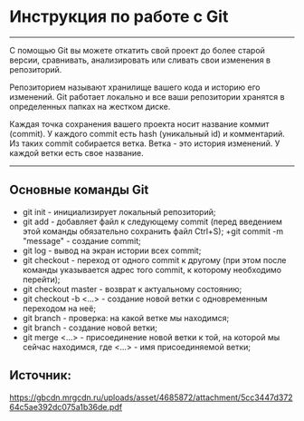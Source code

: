 # Инструкция по работе с Git
___

С помощью Git вы можете откатить свой проект до более старой версии, сравнивать, анализировать или сливать свои изменения в репозиторий.

Репозиторием называют хранилище вашего кода и историю его изменений. Git работает локально и все ваши репозитории хранятся в определенных папках на жестком диске.

Каждая точка сохранения вашего проекта носит название коммит (commit). У каждого commit есть hash (уникальный id) и комментарий. Из таких commit собирается ветка. Ветка - это история изменений. У каждой ветки есть свое название.

___

## Основные команды Git

+ git init - инициализирует локальный репозиторий;
+ git add - добавляет файл к следующему commit (перед введением этой команды обязательно сохранить файл Ctrl+S);
+git commit -m "message" - создание commit;
+ git log - вывод на экран истории всех commit;
+ git checkout - переход от одного commit к другому (при этом после команды указывается адрес того commit, к которому необходимо перейти);
+ git checkout master - возврат к актуальному состоянию;
+ git checkout -b <...> - создание новой ветки с одновременным переходом на неё;
+ git branch - проверка: на какой ветке мы находимся;
+ git branch - создание новой ветки;
+ git merge <...> - присоединение новой ветки к той, на которой мы сейчас находимся, где <...> - имя присоединяемой ветки;


## Источник:

<https://gbcdn.mrgcdn.ru/uploads/asset/4685872/attachment/5cc3447d37264c5ae392dc075a1b36de.pdf>